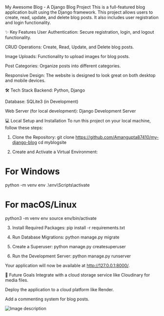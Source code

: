 My Awesome Blog - A Django Blog Project
This is a full-featured blog application built using the Django framework. This project allows users to create, read, update, and delete blog posts. It also includes user registration and login functionality.

✨ Key Features
User Authentication: Secure registration, login, and logout functionality.

CRUD Operations: Create, Read, Update, and Delete blog posts.

Image Uploads: Functionality to upload images for blog posts.

Post Categories: Organize posts into different categories.

Responsive Design: The website is designed to look great on both desktop and mobile devices.

🛠️ Tech Stack
Backend: Python, Django

Database: SQLite3 (in Development)

Web Server (for local development): Django Development Server

💻 Local Setup and Installation
To run this project on your local machine, follow these steps:

1. Clone the Repository:
git clone https://github.com/Amangupta87410/my-django-blog
cd myblogsite


2. Create and Activate a Virtual Environment:

# For Windows
python -m venv env
.\env\Scripts\activate

# For macOS/Linux
python3 -m venv env
source env/bin/activate


3. Install Required Packages:
pip install -r requirements.txt


5. Run Database Migrations:
python manage.py migrate


5. Create a Superuser:
python manage.py createsuperuser

7. Run the Development Server:
python manage.py runserver

Your application will now be available at http://127.0.0.1:8000/.

🚀 Future Goals
Integrate with a cloud storage service like Cloudinary for media files.

Deploy the application to a cloud platform like Render.

Add a commenting system for blog posts.

![Image description](https://i.postimg.cc/jjjfKGv7/Screenshot-2025-08-11-132405.png)
